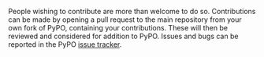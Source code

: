 People wishing to contribute are more than welcome to do so. Contributions can be made by opening a pull request to the main repository from your own fork of PyPO, containing your contributions. 
These will then be reviewed and considered for addition to PyPO. Issues and bugs can be reported in the PyPO [issue tracker](https://github.com/PyPO-dev/PyPO/issues). 
